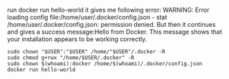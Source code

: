 run docker run hello-world it gives me following error: WARNING: Error loading config file:/home/user/.docker/config.json - stat /home/user/.docker/config.json: permission denied. But then it continues and gives a success message:Hello from Docker.
This message shows that your installation appears to be working correctly.
```
sudo chown "$USER":"$USER" /home/"$USER"/.docker -R
sudo chmod g+rwx "/home/$USER/.docker" -R
sudo chown $(whoami):docker /home/$(whoami)/.docker/config.json
docker run hello-world
```
